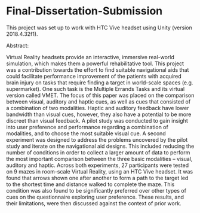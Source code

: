 # Final-Dissertation-Submission


This project was set up to work with HTC Vive headset using Unity (version 2018.4.32f1). 

Abstract: 

Virtual Reality headsets provide an interactive, immersive real-world simulation, 
which makes them a powerful rehabilitative tool. This project was a contribution 
towards the effort to find suitable navigational aids that could facilitate 
performance improvement of the patients with acquired brain injury on tasks that 
require finding a target in world-scale spaces (e.g. supermarket). One such task is
the Multiple Errands Tasks and its virtual version called VMET. The focus of this 
paper was placed on the comparison between visual, auditory and haptic cues, as 
well as cues that consisted of a combination of two modalities. Haptic and auditory 
feedback have lower bandwidth than visual cues, however, they also have a 
potential to be more discreet than visual feedback. A pilot study was conducted to 
gain insight into user preference and performance regarding a combination of 
modalities, and to choose the most suitable visual cue. A second experiment was 
designed to address the problems uncovered by the pilot study and iterate on the 
navigational aid designs. This included reducing the number of conditions in order 
to collect a larger amount of data to perform the most important comparison 
between the three basic modalities – visual, auditory and haptic. Across both 
experiments, 27 participants were tested on 9 mazes in room-scale Virtual Reality, 
using an HTC Vive headset. It was found that arrows shown one after another to 
form a path to the target led to the shortest time and distance walked to complete 
the maze. This condition was also found to be significantly preferred over other 
types of cues on the questionnaire exploring user preference. These results, and 
their limitations, were then discussed against the context of prior work.
